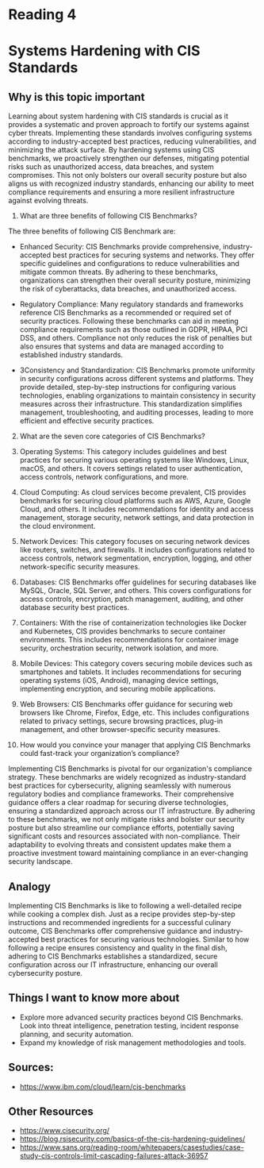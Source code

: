 # Reading 4
# Systems Hardening with CIS Standards
## Why is this topic important

Learning about system hardening with CIS standards is crucial as it provides a systematic and proven approach to fortify our systems against cyber threats. Implementing these standards involves configuring systems according to industry-accepted best practices, reducing vulnerabilities, and minimizing the attack surface. By hardening systems using CIS benchmarks, we proactively strengthen our defenses, mitigating potential risks such as unauthorized access, data breaches, and system compromises. This not only bolsters our overall security posture but also aligns us with recognized industry standards, enhancing our ability to meet compliance requirements and ensuring a more resilient infrastructure against evolving threats.

1. What are three benefits of following CIS Benchmarks?


The three benefits of following CIS Benchmark are:

- Enhanced Security: CIS Benchmarks provide comprehensive, industry-accepted best practices for securing systems and networks. They offer specific guidelines and configurations to reduce vulnerabilities and mitigate common threats. By adhering to these benchmarks, organizations can strengthen their overall security posture, minimizing the risk of cyberattacks, data breaches, and unauthorized access.

- Regulatory Compliance: Many regulatory standards and frameworks reference CIS Benchmarks as a recommended or required set of security practices. Following these benchmarks can aid in meeting compliance requirements such as those outlined in GDPR, HIPAA, PCI DSS, and others. Compliance not only reduces the risk of penalties but also ensures that systems and data are managed according to established industry standards.

- 3Consistency and Standardization: CIS Benchmarks promote uniformity in security configurations across different systems and platforms. They provide detailed, step-by-step instructions for configuring various technologies, enabling organizations to maintain consistency in security measures across their infrastructure. This standardization simplifies management, troubleshooting, and auditing processes, leading to more efficient and effective security practices.


2. What are the seven core categories of CIS Benchmarks?

1. Operating Systems: This category includes guidelines and best practices for securing various operating systems like Windows, Linux, macOS, and others. It covers settings related to user authentication, access controls, network configurations, and more.

2. Cloud Computing: As cloud services become prevalent, CIS provides benchmarks for securing cloud platforms such as AWS, Azure, Google Cloud, and others. It includes recommendations for identity and access management, storage security, network settings, and data protection in the cloud environment.

3. Network Devices: This category focuses on securing network devices like routers, switches, and firewalls. It includes configurations related to access controls, network segmentation, encryption, logging, and other network-specific security measures.

4. Databases: CIS Benchmarks offer guidelines for securing databases like MySQL, Oracle, SQL Server, and others. This covers configurations for access controls, encryption, patch management, auditing, and other database security best practices.

5. Containers: With the rise of containerization technologies like Docker and Kubernetes, CIS provides benchmarks to secure container environments. This includes recommendations for container image security, orchestration security, network isolation, and more.

6. Mobile Devices: This category covers securing mobile devices such as smartphones and tablets. It includes recommendations for securing operating systems (iOS, Android), managing device settings, implementing encryption, and securing mobile applications.

7. Web Browsers: CIS Benchmarks offer guidance for securing web browsers like Chrome, Firefox, Edge, etc. This includes configurations related to privacy settings, secure browsing practices, plug-in management, and other browser-specific security measures.

3. How would you convince your manager that applying CIS Benchmarks could fast-track your organization’s compliance?

Implementing CIS Benchmarks is pivotal for our organization's compliance strategy. These benchmarks are widely recognized as industry-standard best practices for cybersecurity, aligning seamlessly with numerous regulatory bodies and compliance frameworks. Their comprehensive guidance offers a clear roadmap for securing diverse technologies, ensuring a standardized approach across our IT infrastructure. By adhering to these benchmarks, we not only mitigate risks and bolster our security posture but also streamline our compliance efforts, potentially saving significant costs and resources associated with non-compliance. Their adaptability to evolving threats and consistent updates make them a proactive investment toward maintaining compliance in an ever-changing security landscape.

## Analogy

Implementing CIS Benchmarks is like to following a well-detailed recipe while cooking a complex dish. Just as a recipe provides step-by-step instructions and recommended ingredients for a successful culinary outcome, CIS Benchmarks offer comprehensive guidance and industry-accepted best practices for securing various technologies. Similar to how following a recipe ensures consistency and quality in the final dish, adhering to CIS Benchmarks establishes a standardized, secure configuration across our IT infrastructure, enhancing our overall cybersecurity posture.

## Things I want to know more about
- Explore more advanced security practices beyond CIS Benchmarks. Look into threat intelligence, penetration testing, incident response planning, and security automation.
- Expand my knowledge of risk management methodologies and tools.

## Sources:
- https://www.ibm.com/cloud/learn/cis-benchmarks

## Other Resources
- https://www.cisecurity.org/
- https://blog.rsisecurity.com/basics-of-the-cis-hardening-guidelines/
- https://www.sans.org/reading-room/whitepapers/casestudies/case-study-cis-controls-limit-cascading-failures-attack-36957 